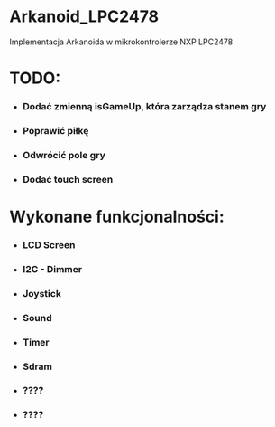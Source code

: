 # Arkanoid_LPC2478
Implementacja Arkanoida w mikrokontrolerze NXP LPC2478
# TODO:

* ### Dodać zmienną isGameUp, która zarządza stanem gry

* ### Poprawić piłkę

* ### Odwrócić pole gry

* ### Dodać touch screen

# Wykonane funkcjonalności:

* ### LCD Screen
* ### I2C - Dimmer
* ### Joystick
* ### Sound
* ### Timer
* ### Sdram
* ### ????
* ### ????
